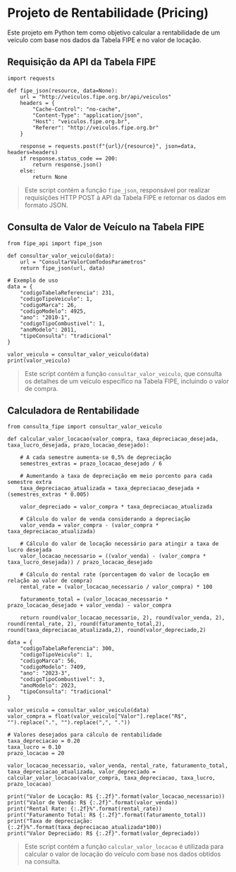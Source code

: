 # Projeto de Rentabilidade (Pricing)
Este projeto em Python tem como objetivo calcular a rentabilidade de um veículo com base nos dados da Tabela FIPE e no valor de locação.

## Requisição da API da Tabela FIPE
```
import requests

def fipe_json(resource, data=None):
    url = "http://veiculos.fipe.org.br/api/veiculos"
    headers = {
        "Cache-Control": "no-cache",
        "Content-Type": "application/json",
        "Host": "veiculos.fipe.org.br",
        "Referer": "http://veiculos.fipe.org.br"
    }

    response = requests.post(f"{url}/{resource}", json=data, headers=headers)
    if response.status_code == 200:
        return response.json()
    else:
        return None
```

 > Este script contém a função `fipe_json`, responsável por realizar requisições HTTP POST à API da Tabela FIPE e retornar os dados em formato JSON.

## Consulta de Valor de Veículo na Tabela FIPE

````
from fipe_api import fipe_json

def consultar_valor_veiculo(data):
    url = "ConsultarValorComTodosParametros"
    return fipe_json(url, data)

# Exemplo de uso
data = {
    "codigoTabelaReferencia": 231,
    "codigoTipoVeiculo": 1,
    "codigoMarca": 26,
    "codigoModelo": 4925,
    "ano": "2010-1",
    "codigoTipoCombustivel": 1,
    "anoModelo": 2011,
    "tipoConsulta": "tradicional"
}

valor_veiculo = consultar_valor_veiculo(data)
print(valor_veiculo)
````
> Este script contém a função `consultar_valor_veiculo`, que consulta os detalhes de um veículo específico na Tabela FIPE, incluindo o valor de compra.

## Calculadora de Rentabilidade

````
from consulta_fipe import consultar_valor_veiculo

def calcular_valor_locacao(valor_compra, taxa_depreciacao_desejada, taxa_lucro_desejada, prazo_locacao_desejado):

    # A cada semestre aumenta-se 0,5% de depreciação
    semestres_extras = prazo_locacao_desejado / 6

    # Aumentando a taxa de depreciação em meio porcento para cada semestre extra
    taxa_depreciacao_atualizada = taxa_depreciacao_desejada + (semestres_extras * 0.005)

    valor_depreciado = valor_compra * taxa_depreciacao_atualizada

    # Cálculo do valor de venda considerando a depreciação
    valor_venda = valor_compra - (valor_compra * taxa_depreciacao_atualizada)

    # Cálculo do valor de locação necessário para atingir a taxa de lucro desejada
    valor_locacao_necessario = ((valor_venda) - (valor_compra * taxa_lucro_desejada)) / prazo_locacao_desejado

    # Cálculo do rental rate (porcentagem do valor de locação em relação ao valor de compra)
    rental_rate = (valor_locacao_necessario / valor_compra) * 100

    faturamento_total = (valor_locacao_necessario * prazo_locacao_desejado + valor_venda) - valor_compra

    return round(valor_locacao_necessario, 2), round(valor_venda, 2), round(rental_rate, 2), round(faturamento_total,2), round(taxa_depreciacao_atualizada,2), round(valor_depreciado,2)

data = {
    "codigoTabelaReferencia": 300,
    "codigoTipoVeiculo": 1,
    "codigoMarca": 56,
    "codigoModelo": 7409,
    "ano": "2023-3",
    "codigoTipoCombustivel": 3,
    "anoModelo": 2023,
    "tipoConsulta": "tradicional"
}

valor_veiculo = consultar_valor_veiculo(data)
valor_compra = float(valor_veiculo["Valor"].replace("R$", "").replace(".", "").replace(",", "."))

# Valores desejados para cálculo de rentabilidade
taxa_depreciacao = 0.20
taxa_lucro = 0.10
prazo_locacao = 20

valor_locacao_necessario, valor_venda, rental_rate, faturamento_total, taxa_depreciacao_atualizada, valor_depreciado = calcular_valor_locacao(valor_compra, taxa_depreciacao, taxa_lucro, prazo_locacao)

print("Valor de Locação: R$ {:.2f}".format(valor_locacao_necessario))
print("Valor de Venda: R$ {:.2f}".format(valor_venda))
print("Rental Rate: {:.2f}%".format(rental_rate))
print("Faturamento Total: R$ {:.2f}".format(faturamento_total))
print("Taxa de depreciação: {:.2f}%".format(taxa_depreciacao_atualizada*100))
print("Valor Depreciado: R$ {:.2f}".format(valor_depreciado))
````
> Este script contém a função `calcular_valor_locacao` é utilizada para calcular o valor de locação do veículo com base nos dados obtidos na consulta.
